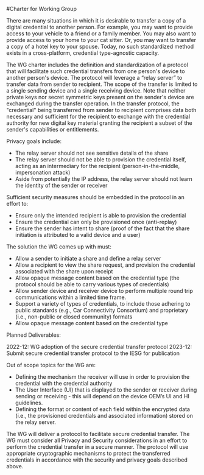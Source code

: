 #Charter for Working Group

There are many situations in which it is desirable to transfer a copy of a digital credential to another person. For example, you may want to provide access to your vehicle to a friend or a family member. You may also want to provide access to your home to your cat sitter. Or, you may want to transfer a copy of a hotel key to your spouse. Today, no such standardized method exists in a cross-platform, credential type-agnostic capacity. 

The WG charter includes the definition and standardization of a protocol that will facilitate such credential transfers from one person's device to another person's device. The protocol will leverage a “relay server” to transfer data from sender to recipient. The scope of the transfer is limited to a single sending device and a single receiving device. Note that neither private keys nor secret symmetric keys present on the sender's device are exchanged during the transfer operation. In the transfer protocol, the "credential" being transferred from sender to recipient comprises data both necessary and sufficient for the recipient to exchange with the credential authority for new digital key material granting the recipient a subset of the sender's capabilities or entitlements.

Privacy goals include:

- The relay server should not see sensitive details of the share
- The relay server should not be able to provision the credential itself, acting as an intermediary for the recipient (person-in-the-middle, impersonation attack)
- Aside from potentially the IP address, the relay server should not learn the identity of the sender or receiver 

Sufficient security measures should be embedded in the protocol in an effort to:

- Ensure only the intended recipient is able to provision the credential
- Ensure the credential can only be provisioned once (anti-replay)
- Ensure the sender has intent to share (proof of the fact that the share initiation is attributed to a valid device and a user)

The solution the WG comes up with must:

- Allow a sender to initiate a share and define a relay server
- Allow a recipient to view the share request, and provision the credential associated with the share upon receipt
- Allow opaque message content based on the credential type (the protocol should be able to carry various types of credentials)
- Allow sender device and receiver device to perform multiple round trip communications within a limited time frame.
- Support a variety of types of credentials, to include those adhering to public standards (e.g., Car Connectivity Consortium) and proprietary (i.e., non-public or closed community) formats
- Allow opaque message content based on the credential type 

Planned Deliverables:

2022-12: WG adoption of the secure credential transfer protocol
2023-12: Submit secure credential transfer protocol to the IESG for publication

Out of scope topics for the WG are:

- Defining the mechanism the receiver will use in order to provision the credential with the credential authority
- The User Interface (UI) that is displayed to the sender or receiver during sending or receiving - this will depend on the device OEM’s UI and HI guidelines. 
- Defining the format or content of each field within the encrypted data (i.e., the provisioned credentials and associated information) stored on the relay server. 

The WG will deliver a protocol to facilitate secure credential transfer. The WG must consider all Privacy and Security considerations in an effort to perform the credential transfer in a secure manner. The protocol will use appropriate cryptographic mechanisms to protect the transferred credentials in accordance with the security and privacy goals described above.
